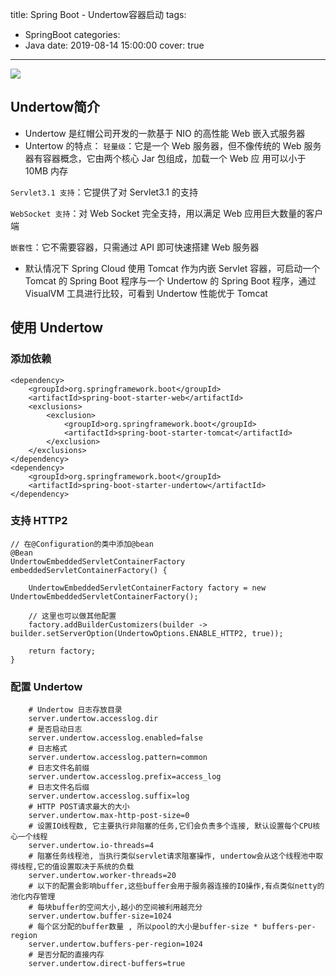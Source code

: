 title: Spring Boot - Undertow容器启动
tags:
  - SpringBoot
categories:
  - Java
date: 2019-08-14 15:00:00
cover: true

---
![](https://imgconvert.csdnimg.cn/aHR0cHM6Ly91cGxvYWQtaW1hZ2VzLmppYW5zaHUuaW8vdXBsb2FkX2ltYWdlcy8xMjU1MzI0OS05MmJmNTNhYmFhZTM2OGI4LmpwZw?x-oss-process=image/format,png )
<!-- more -->

## Undertow简介
* Undertow 是红帽公司开发的一款基于 NIO 的高性能 Web 嵌入式服务器
* Untertow 的特点： 
  `轻量级`：它是一个 Web 服务器，但不像传统的 Web 服务器有容器概念，它由两个核心 Jar 包组成，加载一个 Web 应 用可以小于 10MB 内存
  
 `Servlet3.1 支持`：它提供了对 Servlet3.1 的支持

 `WebSocket 支持`：对 Web Socket 完全支持，用以满足 Web 应用巨大数量的客户端

 `嵌套性`：它不需要容器，只需通过 API 即可快速搭建 Web 服务器
 
* 默认情况下 Spring Cloud 使用 Tomcat 作为内嵌 Servlet 容器，可启动一个 Tomcat 的 Spring Boot 程序与一个 Undertow 的 Spring Boot 程序，通过 VisualVM 工具进行比较，可看到 Undertow 性能优于 Tomcat

## 使用 Undertow

### 添加依赖
```
<dependency>
    <groupId>org.springframework.boot</groupId>
    <artifactId>spring-boot-starter-web</artifactId>
    <exclusions>
        <exclusion>
            <groupId>org.springframework.boot</groupId>
            <artifactId>spring-boot-starter-tomcat</artifactId>
        </exclusion>
    </exclusions>
</dependency>
<dependency>
    <groupId>org.springframework.boot</groupId>
    <artifactId>spring-boot-starter-undertow</artifactId>
</dependency>
```
### 支持 HTTP2
```
// 在@Configuration的类中添加@bean
@Bean
UndertowEmbeddedServletContainerFactory embeddedServletContainerFactory() {
    
    UndertowEmbeddedServletContainerFactory factory = new UndertowEmbeddedServletContainerFactory();
    
    // 这里也可以做其他配置
    factory.addBuilderCustomizers(builder -> builder.setServerOption(UndertowOptions.ENABLE_HTTP2, true));
    
    return factory;
}
```
### 配置 Undertow
```
    # Undertow 日志存放目录
    server.undertow.accesslog.dir
    # 是否启动日志
    server.undertow.accesslog.enabled=false 
    # 日志格式
    server.undertow.accesslog.pattern=common
    # 日志文件名前缀
    server.undertow.accesslog.prefix=access_log
    # 日志文件名后缀
    server.undertow.accesslog.suffix=log
    # HTTP POST请求最大的大小
    server.undertow.max-http-post-size=0 
    # 设置IO线程数, 它主要执行非阻塞的任务,它们会负责多个连接, 默认设置每个CPU核心一个线程
    server.undertow.io-threads=4
    # 阻塞任务线程池, 当执行类似servlet请求阻塞操作, undertow会从这个线程池中取得线程,它的值设置取决于系统的负载
    server.undertow.worker-threads=20
    # 以下的配置会影响buffer,这些buffer会用于服务器连接的IO操作,有点类似netty的池化内存管理
    # 每块buffer的空间大小,越小的空间被利用越充分
    server.undertow.buffer-size=1024
    # 每个区分配的buffer数量 , 所以pool的大小是buffer-size * buffers-per-region
    server.undertow.buffers-per-region=1024
    # 是否分配的直接内存
    server.undertow.direct-buffers=true
```